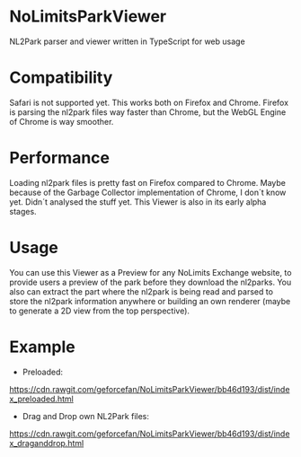 # NoLimitsParkViewer
NL2Park parser and viewer written in TypeScript for web usage

# Compatibility

Safari is not supported yet. This works both on Firefox and Chrome. Firefox is parsing the nl2park files way faster than Chrome, but the WebGL Engine of Chrome is way smoother.

# Performance

Loading nl2park files is pretty fast on Firefox compared to Chrome. Maybe because of the Garbage Collector implementation of Chrome, I don´t know yet. Didn´t analysed the stuff yet. This Viewer is also in its early alpha stages.

# Usage

You can use this Viewer as a Preview for any NoLimits Exchange website, to provide users a preview of the park before they download the nl2parks. You also can extract the part where the nl2park is being read and parsed to store the nl2park information anywhere or building an own renderer (maybe to generate a 2D view from the top perspective).

# Example

- Preloaded:

https://cdn.rawgit.com/geforcefan/NoLimitsParkViewer/bb46d193/dist/index_preloaded.html

- Drag and Drop own NL2Park files:

https://cdn.rawgit.com/geforcefan/NoLimitsParkViewer/bb46d193/dist/index_draganddrop.html
